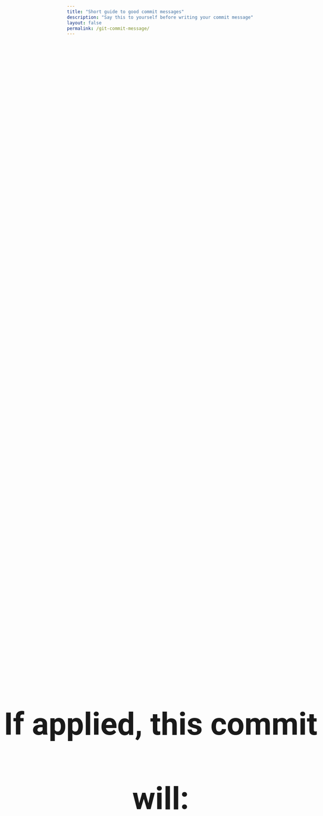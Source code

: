 ```yaml
---
title: "Short guide to good commit messages"
description: "Say this to yourself before writing your commit message"
layout: false
permalink: /git-commit-message/
---
```


<html lang="en">
<title>{{page.description}}</title>
<meta name="description" content="{{page.description}}">
<head>

<style type="text/css">
h1 {
    left: 0;
    line-height: 200px;
    margin-top: -100px;
    position: absolute;
    text-align: center;
    top: 50%;
    width: 100%;
    font-size: 600%;
    font-family:  Roboto,Arial,sans-serif;
}

.hide { 
    display: none;
}
</style>
</head>
<body>

<span class="hide">{{ page.description }}</span>


<h1>If applied, this commit will:</h1>

</body>
</html>
